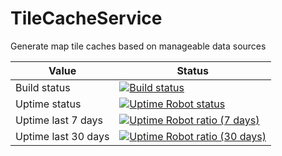 # TileCacheService
Generate map tile caches based on manageable data sources

| Value | Status |
| -------------- | ------------- |
| Build status   | [![Build status](https://eocitsci.visualstudio.com/TileCacheService/_apis/build/status/TileCacheService-CI)](https://eocitsci.visualstudio.com/TileCacheService/_build/latest?definitionId=5)  |
| Uptime status  |[![Uptime Robot status](https://img.shields.io/uptimerobot/status/m781773204-41fe5fc5633e8aa36ad49f43.svg)](https://status.eocs.center/781571894)  |
| Uptime last 7 days | [![Uptime Robot ratio (7 days)](https://img.shields.io/uptimerobot/ratio/7/m781773204-41fe5fc5633e8aa36ad49f43.svg)](https://status.eocs.center/781571894) |
| Uptime last 30 days | [![Uptime Robot ratio (30 days)](https://img.shields.io/uptimerobot/ratio/m781773204-41fe5fc5633e8aa36ad49f43.svg)](https://status.eocs.center/781571894) |
